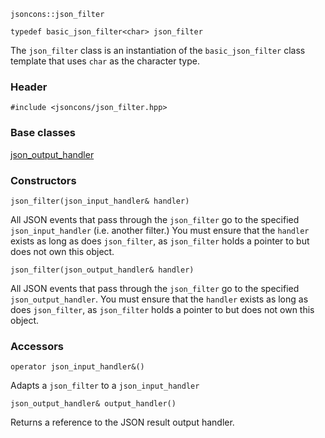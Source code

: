     jsoncons::json_filter

    typedef basic_json_filter<char> json_filter

The `json_filter` class is an instantiation of the `basic_json_filter` class template that uses `char` as the character type.

### Header

    #include <jsoncons/json_filter.hpp>

### Base classes

[json_output_handler](json_output_handler)

### Constructors

    json_filter(json_input_handler& handler)
All JSON events that pass through the `json_filter` go to the specified `json_input_handler` (i.e. another filter.)
You must ensure that the `handler` exists as long as does `json_filter`, as `json_filter` holds a pointer to but does not own this object.

    json_filter(json_output_handler& handler)
All JSON events that pass through the `json_filter` go to the specified `json_output_handler`.
You must ensure that the `handler` exists as long as does `json_filter`, as `json_filter` holds a pointer to but does not own this object.

### Accessors

    operator json_input_handler&() 
Adapts a `json_filter` to a `json_input_handler`

    json_output_handler& output_handler()
Returns a reference to the JSON result output handler. 

